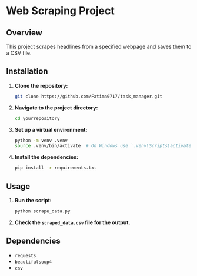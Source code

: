 # Web Scraping Project

## Overview
This project scrapes headlines from a specified webpage and saves them to a CSV file.

## Installation

1. **Clone the repository:**
    ```bash
    git clone https://github.com/Fatima0717/task_manager.git
    ```
2. **Navigate to the project directory:**
    ```bash
    cd yourrepository
    ```
3. **Set up a virtual environment:**
    ```bash
    python -m venv .venv
    source .venv/bin/activate  # On Windows use `.venv\Scripts\activate`
    ```

4. **Install the dependencies:**
    ```bash
    pip install -r requirements.txt
    ```

## Usage

1. **Run the script:**
    ```bash
    python scrape_data.py
    ```

2. **Check the `scraped_data.csv` file for the output.**

## Dependencies

- `requests`
- `beautifulsoup4`
- `csv`
